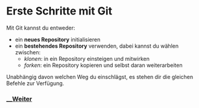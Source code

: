 # Erste Schritte mit Git

Mit Git kannst du entweder:

-   ein **neues Repository** initialisieren
-   ein **bestehendes Repository** verwenden, dabei kannst du wählen zwischen:
    -   _klonen_: in ein Repository einsteigen und mitwirken
    -   _forken_: ein Repository kopieren und selbst daran weiterarbeiten

Unabhängig davon welchen Weg du einschlägst, es stehen dir die gleichen Befehle zur Verfügung.

### [__Weiter](NeuesRepository.md)